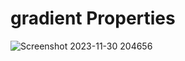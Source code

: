 # gradient Properties
![Screenshot 2023-11-30 204656](https://github.com/mdsomad/Web-Development/assets/103892160/15841666-7f60-4290-b124-8dc6277cf115)
